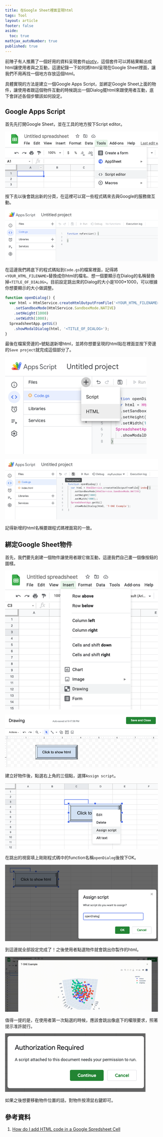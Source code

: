 ```yaml
---
title: 在Google Sheet裡面呈現html
tags: Tool
layout: article
footer: false
aside:
  toc: true
mathjax_autoNumber: true
published: true
---
```


前陣子有人推薦了一個好用的資料呈現套件[plotly](https://plotly.com/)，這個套件可以將結果輸出成html讓使用者與之互動，這邊紀錄一下如何將html呈現在Google Sheet裡面，讓我們不用再找一個地方存放這個html。

<!--more-->

具體實現的方法是建立一個Google Apps Script，並綁定Google Sheet上面的物件，讓使用者跟這個物件互動的時候跳出一個Dialog擺html來跟使用者互動，底下會詳述各個步驟該如何設定。

## Google Apps Script

首先先打開Google Sheet，並在工具的地方按下Script editor。

![Script Editor](./script_editor.png)

按下去以後會跳出新的分頁，在這裡可以寫一些程式碼來去與Google的服務做互動。

![New App Script](./new_app_script.png)

在這邊我們將底下的程式碼貼到`Code.gs`的檔案裡面，記得將`<YOUR_HTML_FILENAME>`替換成你html的檔名、想一個要顯示在Dialog的名稱替換掉`<TITLE_OF_DIALOG>`。目前設定跳出來的Dialog的大小是1000*1000，可以根據你想要顯示的大小做調整。

```javascript
function openDialog() {
  var html = HtmlService.createHtmlOutputFromFile('<YOUR_HTML_FILENAME>')
    .setSandboxMode(HtmlService.SandboxMode.NATIVE)
    .setHeight(1000)
    .setWidth(1000);
  SpreadsheetApp.getUi() 
    .showModalDialog(html, '<TITLE_OF_DIALOG>');
}
```

最後在檔案旁邊的`+`號點選新增html，並將你想要呈現的html貼在裡面並按下旁邊的`Save project`就完成這個部分了。

![New html](./new_html.png)

![Save Project](./save_project.png)

記得新增的html名稱要跟程式碼裡面寫的一致。

## 綁定Google Sheet物件

首先，我們要先創建一個物件讓使用者跟它做互動，這邊我們自己畫一個像按鈕的圖樣。

![New Drawing](./new_drawing.png)

![Draw Example](./drawing_example.png)

建立好物件後，點選右上角的三個點，選擇`Assign script`。

![Assign Script](./assign_script_dropdown.png)

在跳出的視窗填上剛剛程式碼中的function名稱`openDialog`後按下OK。

![Assign Script](./assign_script_popup.png)

到這邊就全部設定完成了！之後使用者點選物件就會跳出你製作的html。

![Result](./result.gif)

值得一提的是，在使用者第一次點選的時候，應該會跳出像底下的權限要求，照著提示准許就行。

![Authorization](./authorization.png)

如果之後想要移動物件位置的話，對物件按滑鼠右鍵即可。

## 參考資料

1. [How do I add HTML code in a Google Spredsheet Cell](https://www.quora.com/How-do-I-add-HTML-code-in-a-Google-Spreadsheet-Cell)

